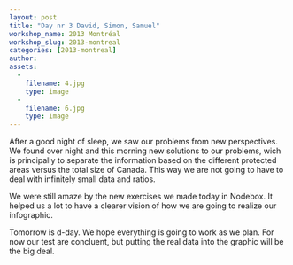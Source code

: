 ```yaml
---
layout: post
title: "Day nr 3 David, Simon, Samuel"
workshop_name: 2013 Montréal
workshop_slug: 2013-montreal
categories: [2013-montreal]
author:  
assets:
  -
    filename: 4.jpg
    type: image
  -
    filename: 6.jpg
    type: image
---
```

After a good night of sleep, we saw our problems from new perspectives. We found over night and this morning new solutions to our problems, wich is principally to separate the information based on the different protected areas versus the total size of Canada. This way we are not going to have to deal with infinitely small data and ratios.

We were still amaze by the new exercises we made today in Nodebox. It helped us a lot to have a clearer vision of how we are going to realize our infographic.

Tomorrow is d-day. We hope everything is going to work as we plan. For now our test are concluent, but putting the real data into the graphic will be the big deal.
